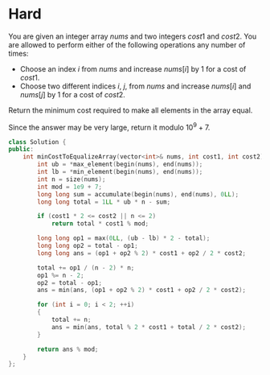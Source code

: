 # Hard

You are given an integer array $nums$ and two integers $cost1$ and $cost2$. You are allowed to perform either of the following operations any number of times:

- Choose an index $i$ from $nums$ and increase $nums[i]$ by $1$ for a cost of $cost1$.
- Choose two different indices $i$, $j$, from $nums$ and increase $nums[i]$ and $nums[j]$ by $1$ for a cost of $cost2$.

Return the minimum cost required to make all elements in the array equal.

Since the answer may be very large, return it modulo $10^9 + 7$.

```cpp
class Solution {
public:
    int minCostToEqualizeArray(vector<int>& nums, int cost1, int cost2) {
        int ub = *max_element(begin(nums), end(nums));
        int lb = *min_element(begin(nums), end(nums));
        int n = size(nums);
        int mod = 1e9 + 7;
        long long sum = accumulate(begin(nums), end(nums), 0LL);
        long long total = 1LL * ub * n - sum;

        if (cost1 * 2 <= cost2 || n <= 2)
            return total * cost1 % mod;

        long long op1 = max(0LL, (ub - lb) * 2 - total);
        long long op2 = total - op1;
        long long ans = (op1 + op2 % 2) * cost1 + op2 / 2 * cost2;

        total += op1 / (n - 2) * n;
        op1 %= n - 2;
        op2 = total - op1;
        ans = min(ans, (op1 + op2 % 2) * cost1 + op2 / 2 * cost2);

        for (int i = 0; i < 2; ++i)
        {
            total += n;
            ans = min(ans, total % 2 * cost1 + total / 2 * cost2);
        }

        return ans % mod;
    }
};
```
